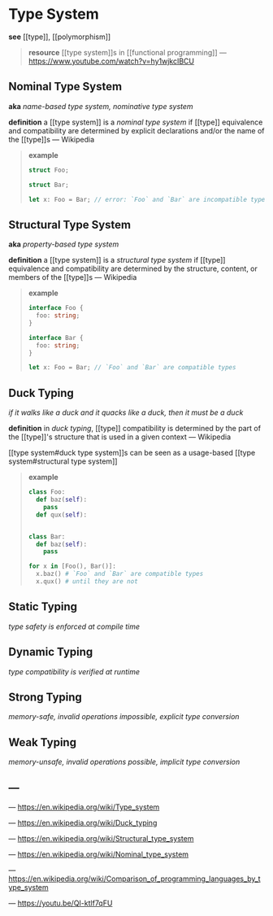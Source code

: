 # Type System

**see** [[type]], [[polymorphism]]

> **resource** [[type system]]s in [[functional programming]] &mdash; <https://www.youtube.com/watch?v=hy1wjkcIBCU>

## Nominal Type System

**aka** _name-based type system, nominative type system_

**definition** a [[type system]] is a _nominal type system_ if [[type]] equivalence and compatibility are determined by explicit declarations and/or the name of the [[type]]s &mdash; Wikipedia

> **example**
>
> ```rust
> struct Foo;
>
> struct Bar;
>
> let x: Foo = Bar; // error: `Foo` and `Bar` are incompatible types
> ```

## Structural Type System

**aka** _property-based type system_

**definition** a [[type system]] is a _structural type system_ if [[type]] equivalence and compatibility are determined by the structure, content, or members of the [[type]]s &mdash; Wikipedia

> **example**
>
> ```typescript
> interface Foo {
>   foo: string;
> }
>
> interface Bar {
>   foo: string;
> }
>
> let x: Foo = Bar; // `Foo` and `Bar` are compatible types
> ```

## Duck Typing

_if it walks like a duck and it quacks like a duck, then it must be a duck_

**definition** in _duck typing_, [[type]] compatibility is determined by the part of the [[type]]'s structure that is used in a given context &mdash; Wikipedia

[[type system#duck type system]]s can be seen as a usage-based [[type system#structural type system]]

> **example**
>
> ```python
> class Foo:
>   def baz(self):
>     pass
>   def qux(self):
>
>
> class Bar:
>   def baz(self):
>     pass
>
> for x in [Foo(), Bar()]:
>   x.baz() # `Foo` and `Bar` are compatible types
>   x.qux() # until they are not
> ```

## Static Typing

_type safety is enforced at compile time_

## Dynamic Typing

_type compatibility is verified at runtime_

## Strong Typing

_memory-safe, invalid operations impossible, explicit type conversion_

## Weak Typing

_memory-unsafe, invalid operations possible, implicit type conversion_

## &mdash;

&mdash; <https://en.wikipedia.org/wiki/Type_system>

&mdash; <https://en.wikipedia.org/wiki/Duck_typing>

&mdash; <https://en.wikipedia.org/wiki/Structural_type_system>

&mdash; <https://en.wikipedia.org/wiki/Nominal_type_system>

&mdash; <https://en.wikipedia.org/wiki/Comparison_of_programming_languages_by_type_system>

&mdash; <https://youtu.be/QI-ktlf7qFU>
